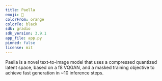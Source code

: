 ```yaml
---
title: Paella
emoji: 🥘
colorFrom: orange
colorTo: black
sdk: gradio
sdk_version: 3.9.1
app_file: app.py
pinned: false
license: mit
---
```


Paella is a novel text-to-image model that uses a compressed quantized latent space, based on a f8 VQGAN, and a masked training objective to achieve fast generation in ~10 inference steps.

